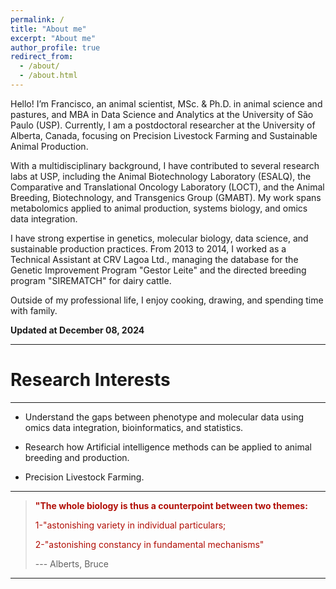 ```yaml
---
permalink: /
title: "About me"
excerpt: "About me"
author_profile: true
redirect_from: 
  - /about/
  - /about.html
---
```


Hello! I’m Francisco, an animal scientist, MSc. & Ph.D. in animal science and pastures, and MBA in Data Science and Analytics at the University of São Paulo (USP). Currently, I am a postdoctoral researcher at the University of Alberta, Canada, focusing on Precision Livestock Farming and Sustainable Animal Production. 

With a multidisciplinary background, I have contributed to several research labs at USP, including the Animal Biotechnology Laboratory (ESALQ), the Comparative and Translational Oncology Laboratory (LOCT), and the Animal Breeding, Biotechnology, and Transgenics Group (GMABT). My work spans metabolomics applied to animal production, systems biology, and omics data integration.

I have strong expertise in genetics, molecular biology, data science, and sustainable production practices. From 2013 to 2014, I worked as a Technical Assistant at CRV Lagoa Ltd., managing the database for the Genetic Improvement Program "Gestor Leite" and the directed breeding program "SIREMATCH" for dairy cattle.

Outside of my professional life, I enjoy cooking, drawing, and spending time with family.

**Updated at December 08, 2024**

------

Research Interests
======
------
* Understand the gaps between phenotype and molecular data using omics data integration, bioinformatics, and statistics.

* Research how Artificial intelligence methods can be applied to animal breeding and production.

* Precision Livestock Farming.

------

>
><b><span style="color:#B10E06">"The whole biology is thus a counterpoint between two themes:</span></b>
>
><span style="color:#B10E06">1-"astonishing variety in individual particulars;</span>
>
><span style="color:#B10E06">2-"astonishing constancy in fundamental mechanisms"</span>
>
>--- Alberts, Bruce
>

-------
